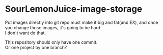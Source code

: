 # SourLemonJuice-image-storage

Put images directly into git repo must make it big and fat(and EX), and once you change those images, it's going to be hard.\
I don't want do that.

This repository should only have one commit.\
Or one project by one branch?
